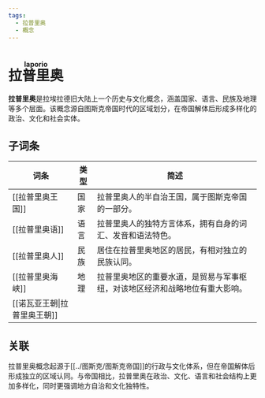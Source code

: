 ```yaml
---
tags:
  - 拉普里奥
  - 概念
---
```


# <ruby>拉普里奥<rt>laporio</rt></ruby>

**拉普里奥**是拉埃拉德旧大陆上一个历史与文化概念，涵盖国家、语言、民族及地理等多个层面。该概念源自图斯克帝国时代的区域划分，在帝国解体后形成多样化的政治、文化和社会实体。

## 子词条

| 词条                | 类型  | 简述                                     |
| ----------------- | --- | -------------------------------------- |
| [[拉普里奥王国]]        | 国家  | 拉普里奥人的半自治王国，属于图斯克帝国的一部分。               |
| [[拉普里奥语]]         | 语言  | 拉普里奥人的独特方言体系，拥有自身的词汇、发音和语法特色。          |
| [[拉普里奥人]]         | 民族  | 居住在拉普里奥地区的居民，有相对独立的民族认同。               |
| [[拉普里奥海峡]]        | 地理  | 拉普里奥地区的重要水道，是贸易与军事枢纽，对该地区经济和战略地位有重大影响。 |
| [[诺瓦亚王朝\|拉普里奥王朝]] |     |                                        |

## 关联

拉普里奥概念起源于[[../图斯克/图斯克帝国]]的行政与文化体系，但在帝国解体后形成独立的区域认同。与帝国相比，拉普里奥在政治、文化、语言和社会结构上更加多样化，同时更强调地方自治和文化独特性。